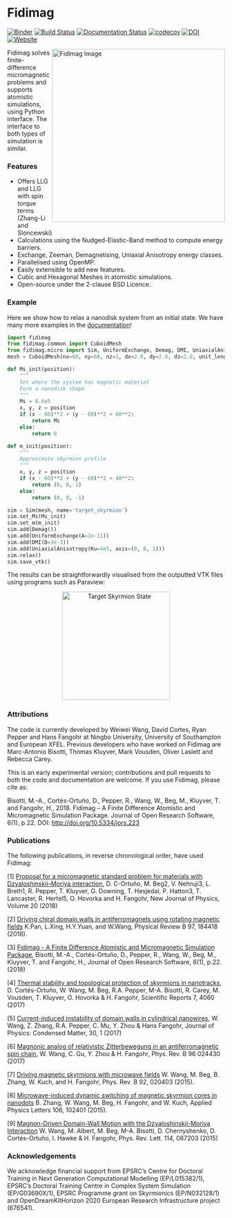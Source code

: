 # Fidimag


[![Binder](https://mybinder.org/badge.svg)](https://mybinder.org/v2/gh/computationalmodelling/fidimag/master)
[![Build Status](https://travis-ci.org/computationalmodelling/fidimag.svg?branch=master)](https://travis-ci.org/computationalmodelling/fidimag)
[![Documentation Status](https://readthedocs.org/projects/fidimag/badge/?version=latest)](http://fidimag.readthedocs.org/en/latest/?badge=latest)
[![codecov](https://codecov.io/gh/computationalmodelling/fidimag/branch/master/graph/badge.svg)](https://codecov.io/gh/computationalmodelling/fidimag)
[![DOI](https://zenodo.org/badge/DOI/10.5281/zenodo.167858.svg)](https://doi.org/10.5281/zenodo.167858)
[![Website](https://img.shields.io/website-up-down-green-red/http/shields.io.svg?label=Fidimag-Website)](http://computationalmodelling.github.io/fidimag/)

<img src="http://computationalmodelling.github.io/fidimag/figs/skyrmion.jpg" alt="Fidimag Image" width="400" align="right">

Fidimag solves finite-difference micromagnetic problems and supports atomistic simulations, using Python interface. The interface to both types of simulation is similar.

### Features
* Offers LLG and LLG with spin torque terms (Zhang-Li and Sloncewski)
* Calculations using the Nudged-Elastic-Band method to compute energy barriers.
* Exchange, Zeeman, Demagnetising, Uniaxial Anisotropy energy classes.
* Parallelised using OpenMP.
* Easily extensible to add new features.
* Cubic and Hexagonal Meshes in atomistic simulations.
* Open-source under the 2-clause BSD Licence.

### Example
Here we show how to relax a nanodisk system from an initial state. We have many more examples in the [documentation](http://fidimag.readthedocs.io/en/latest/?badge=latest)!

```python
import fidimag
from fidimag.common import CuboidMesh
from fidimag.micro import Sim, UniformExchange, Demag, DMI, UniaxialAnisotropy
mesh = CuboidMesh(nx=60, ny=60, nz=1, dx=2.0, dy=2.0, dz=2.0, unit_length=1e-9)

def Ms_init(position):
    """
    Set where the system has magnetic material
    Form a nanodisk shape
    """
    Ms = 8.6e5
    x, y, z = position
    if (x - 60)**2 + (y - 60)**2 < 60**2:
        return Ms
    else:
        return 0

def m_init(position):
    """
    Approximate skyrmion profile
    """
    x, y, z = position
    if (x - 60)**2 + (y - 60)**2 < 40**2:
        return (0, 0, 1)
    else:
        return (0, 0, -1)

sim = Sim(mesh, name='target_skyrmion')
sim.set_Ms(Ms_init)
sim.set_m(m_init)
sim.add(Demag())
sim.add(UniformExchange(A=1e-11))
sim.add(DMI(D=3e-3))
sim.add(UniaxialAnisotropy(Ku=4e5, axis=(0, 0, 1)))
sim.relax()
sim.save_vtk()
```
The results can be straightforwardly visualised from the outputted VTK files using programs such as Paraview:
<p align="center">
<img src="http://computationalmodelling.github.io/fidimag/figs/target.png" alt="Target Skyrmion State" width="250">
</p>




### Attributions
The code is currently developed by Weiwei Wang, David Cortes, Ryan Pepper and Hans Fangohr at Ningbo University, University of Southampton and European XFEL. Previous developers who have worked on Fidimag are Marc-Antonio Bisotti, Thomas Kluyver, Mark Vousden, Oliver Laslett and Rebecca Carey.

This is an early experimental version; contributions and pull requests to both the code and documentation are welcome.
If you use Fidimag, please cite as:

Bisotti, M.-A., Cortés-Ortuño, D., Pepper, R., Wang, W., Beg, M., Kluyver, T. and Fangohr, H., 2018. Fidimag – A Finite Difference Atomistic and Micromagnetic Simulation Package. Journal of Open Research Software, 6(1), p.22. DOI: http://doi.org/10.5334/jors.223

### Publications

The following publications, in reverse chronological order, have used Fidimag:

[1] [Proposal for a micromagnetic standard problem for materials with Dzyaloshinskii–Moriya interaction](http://iopscience.iop.org/article/10.1088/1367-2630/aaea1c), D. C-Ortuño, M. Beg2, V. Nehruji3, L. Breth1, R. Pepper, T. Kluyver, G. Downing, T. Hesjedal, P. Hatton3, T. Lancaster, R. Hertel5, O. Hovorka and H. Fangohr, New Journal of Physics, Volume 20 (2018)

[2] [Driving chiral domain walls in antiferromagnets using rotating magnetic fields](https://link.aps.org/doi/10.1103/PhysRevB.97.184418) K.Pan, L.Xing, H.Y.Yuan, and W.Wang,
Physical Review B 97, 184418 (2018).

[3] [Fidimag - A Finite Difference Atomistic and Micromagnetic Simulation Package](http://doi.org/10.5334/jors.223), Bisotti, M.-A., Cortés-Ortuño, D., Pepper, R., Wang, W., Beg, M., Kluyver, T. and Fangohr, H., Journal of Open Research Software, 6(1), p.22. (2018)

[4] [Thermal stability and topological protection of skyrmions in nanotracks](https://www.nature.com/articles/s41598-017-03391-8), D. Cortés-Ortuño, W. Wang, M. Beg, R.A. Pepper, M-A. Bisotti, R. Carey, M. Vousden, T. Kluyver, O. Hovorka & H. Fangohr, Scientific Reports 7, 4060 (2017)

[5] [Current-induced instability of domain walls in cylindrical nanowires](http://iopscience.iop.org/article/10.1088/1361-648X/aa9698/meta), W. Wang, Z. Zhang, R.A. Pepper, C. Mu, Y. Zhou & Hans Fangohr, Journal of Physics: Condensed Matter, 30, 1 (2017)

[6] [Magnonic analog of relativistic Zitterbewegung in an antiferromagnetic spin chain](https://journals.aps.org/prb/abstract/10.1103/PhysRevB.96.024430), W. Wang, C. Gu, Y. Zhou & H. Fangohr, Phys. Rev. B 96 024430 (2017)

[7] [Driving magnetic skyrmions with microwave fields](https://journals.aps.org/prb/abstract/10.1103/PhysRevB.92.020403) W. Wang, M. Beg, B. Zhang, W. Kuch, and H. Fangohr, Phys. Rev. B 92, 020403 (2015).

[8] [Microwave-induced dynamic switching of magnetic skyrmion cores in nanodots](https://aip.scitation.org/doi/10.1063/1.4914496) B. Zhang, W. Wang, M. Beg, H. Fangohr, and W. Kuch, Applied Physics Letters 106, 102401 (2015).

[9] [Magnon-Driven Domain-Wall Motion with the Dzyaloshinskii-Moriya Interaction](https://journals.aps.org/prl/abstract/10.1103/PhysRevLett.114.087203) W. Wang, M. Albert, M. Beg, M-A. Bisotti, D. Chernyshenko, D. Cortés-Ortuño, I. Hawke & H. Fangohr, Phys. Rev. Lett. 114, 087203 (2015)

### Acknowledgements
We acknowledge financial support from EPSRC’s Centre for Doctoral Training in Next Generation Computational Modelling (EP/L015382/1),  EPSRC’s Doctoral Training Centre in Complex System Simulation (EP/G03690X/1), EPSRC Programme grant on Skyrmionics (EP/N032128/1) and OpenDreamKitHorizon 2020 European Research Infrastructure project (676541).
